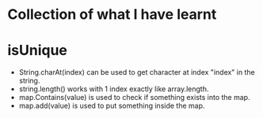 # Collection of what I have learnt

# isUnique

- String.charAt(index) can be used to get character at index "index" in the string.
- string.length() works with 1 index exactly like array.length.
- map.Contains(value) is used to check if something exists into the map.
- map.add(value) is used to put something inside the map.
